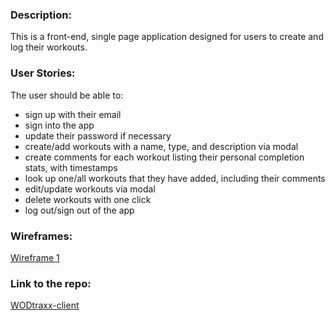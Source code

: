 ### **Description:**
This is a front-end, single page application designed for users to create and log their workouts.

### **User Stories:**
The user should be able to:

* sign up with their email
* sign into the app
* update their password if necessary
* create/add workouts with a name, type, and description via modal
* create comments for each workout listing their personal completion stats, with timestamps
* look up one/all workouts that they have added, including their comments
* edit/update workouts via modal
* delete workouts with one click
* log out/sign out of the app

### **Wireframes:**
[Wireframe 1](https://imgur.com/rjpNXHY)

### **Link to the repo:**
[WODtraxx-client](https://github.com/kyegordon3886/WODtraxx-client)